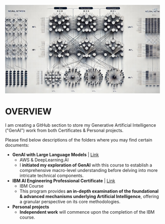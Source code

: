 ![alt text](https://github.com/sobcza11/GenAI/blob/main/_supporting/Github_art.jpg)
# OVERVIEW
I am creating a GitHub section to store my Generative Artificial Intelligence ("GenAI") work from both Certificates & Personal projects.

Please find below descriptions of the folders where you may find certain documents:
- <b>GenAI with Large Language Models</b> | [Link](https://github.com/sobcza11/GenAI/blob/main/GenAI%20Engineering/Certificates/16.%20IBM%20Generative%20AI%20Engineering%20Professional%20Certificate.pdf)
	- AWS & DeepLearning.AI 
	- I <b>initiated my exploration of GenAI</b> with this course to establish a comprehensive macro-level understanding before delving into more intricate technical components. 
- <b>IBM AI Engineering Professional Certificate</b> | [Link](https://github.com/sobcza11/GenAI/blob/main/GenAI%20Engineering/Certificates/16.%20IBM%20Generative%20AI%20Engineering%20Professional%20Certificate.pdf)
	- IBM Course
	- This program provides <b>an in-depth examination of the foundational & advanced mechanisms underlying Artificial Intelligence</b>, offering a granular perspective on its core methodologies.
- <b>Personal projects</b>
	- <b>Independent work</b> will commence upon the completion of the IBM course.
